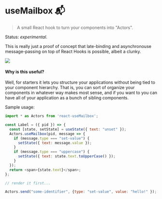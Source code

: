 # useMailbox 📬
> A small React hook to turn your components into "Actors".

Status: _experimental_.

This is really just a proof of concept that late-binding and asynchronouse
message-passing on top of React Hooks is possible, albeit a clunky.

<img src="http://www.giphy.com/gifs/lqkMptDWhT2UV0SrUg" />

#### Why is this useful?
Well, for starters it lets you structure your
applications without being tied to your component hierarchy. That is, you can
sort of organize your components in whatever way makes most sense, and if you
want to you can have all of your application as a bunch of sibling components.

Sample usage:

```js
import * as Actors from 'react-useMailbox';

const Label = ({ pid }) => {
  const [state, setState] = useState({ text: "unset" });
  Actors.useMailbox(pid, message => {
    if (message.type === "set-value") {
      setState({ text: message.value });
    }
    if (message.type === "uppercase") {
      setState({ text: state.text.toUpperCase() });
    }
  });
  return <span>{state.text}</span>;
};

// render it first...

Actors.send("some-identifier", {type: "set-value", value: "hello!" });
```
